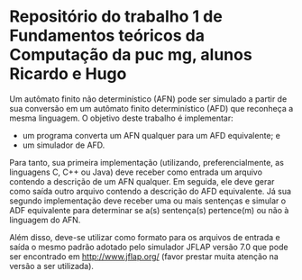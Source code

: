 # Repositório do trabalho 1 de Fundamentos teóricos da Computação da puc mg, alunos Ricardo e Hugo
Um  autômato  finito  não  determinístico  (AFN)  pode  ser  simulado  a  partir  de  sua  conversão  em  um autômato finito determinístico (AFD) que reconheça  a mesma linguagem. O objetivo deste trabalho é implementar: 
* um programa converta um AFN qualquer para um AFD equivalente; e 
* um simulador de AFD. 
 
Para tanto, sua primeira implementação (utilizando, preferencialmente, as linguagens C, C++ ou Java) deve  receber  como  entrada  um  arquivo  contendo  a  descrição  de  um  AFN  qualquer.  Em  seguida,  ele deve  gerar  como  saída  outro  arquivo  contendo  a  descrição  do  AFD  equivalente.  Já  sua  segundo implementação  deve  receber  uma  ou  mais  sentenças  e  simular  o  ADF  equivalente  para  determinar  se 
a(s) sentença(s) pertence(m) ou não à linguagem do AFN.  
 
Além disso, deve-se utilizar como formato para os arquivos de entrada e saída o mesmo padrão adotado pelo  simulador  JFLAP  versão  7.0  que  pode  ser  encontrado  em  http://www.jflap.org/  (favor  prestar muita atenção na versão a ser utilizada).